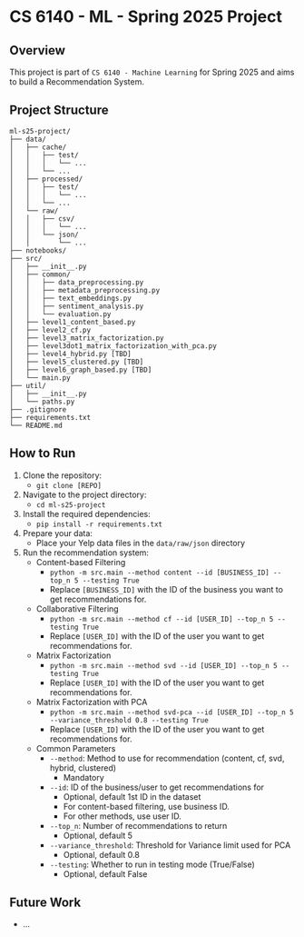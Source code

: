 # CS 6140 - ML - Spring 2025 Project

## Overview

This project is part of `CS 6140 - Machine Learning` for Spring 2025 and aims to build a Recommendation System.

## Project Structure

```
ml-s25-project/
├── data/
│   ├── cache/
│   │   ├── test/
│   │   │   └── ...
│   │   └── ...
│   ├── processed/
│   │   ├── test/
│   │   │   └── ...
│   │   └── ...
│   └── raw/
│   │   ├── csv/
│   │   │   └── ...
│   │   └── json/
│   │       └── ...
├── notebooks/
├── src/
│   ├── __init__.py
│   ├── common/
│   │   ├── data_preprocessing.py
│   │   ├── metadata_preprocessing.py
│   │   ├── text_embeddings.py
│   │   ├── sentiment_analysis.py
│   │   └── evaluation.py
│   ├── level1_content_based.py
│   ├── level2_cf.py
│   ├── level3_matrix_factorization.py
│   ├── level3dot1_matrix_factorization_with_pca.py
│   ├── level4_hybrid.py [TBD]
│   ├── level5_clustered.py [TBD]
│   ├── level6_graph_based.py [TBD]
│   └── main.py
├── util/
│   ├── __init__.py
│   └── paths.py
├── .gitignore
├── requirements.txt
└── README.md
```

## How to Run

1. Clone the repository:
    - `git clone [REPO]`
2. Navigate to the project directory:
    - `cd ml-s25-project`
3. Install the required dependencies:
    - `pip install -r requirements.txt`
4. Prepare your data:
    - Place your Yelp data files in the `data/raw/json` directory
5. Run the recommendation system:
    - Content-based Filtering
        - `python -m src.main --method content --id [BUSINESS_ID] --top_n 5 --testing True`
        - Replace `[BUSINESS_ID]` with the ID of the business you want to get recommendations for.
    - Collaborative Filtering
        - `python -m src.main --method cf --id [USER_ID] --top_n 5 --testing True`
        - Replace `[USER_ID]` with the ID of the user you want to get recommendations for.
    - Matrix Factorization
        - `python -m src.main --method svd --id [USER_ID] --top_n 5 --testing True`
        - Replace `[USER_ID]` with the ID of the user you want to get recommendations for.
    - Matrix Factorization with PCA
        - `python -m src.main --method svd-pca --id [USER_ID] --top_n 5 --variance_threshold 0.8 --testing True`
        - Replace `[USER_ID]` with the ID of the user you want to get recommendations for.
    - Common Parameters
        - `--method`: Method to use for recommendation (content, cf, svd, hybrid, clustered)
            - Mandatory
        - `--id`: ID of the business/user to get recommendations for
            - Optional, default 1st ID in the dataset
            - For content-based filtering, use business ID.
            - For other methods, use user ID.
        - `--top_n`: Number of recommendations to return
            - Optional, default 5
        - `--variance_threshold`: Threshold for Variance limit used for PCA
            - Optional, default 0.8
        - `--testing`: Whether to run in testing mode (True/False)
            - Optional, default False

## Future Work

- ...
